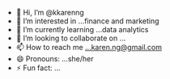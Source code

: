 - 👋 Hi, I’m @kkarenng
- 👀 I’m interested in ...finance and marketing
- 🌱 I’m currently learning ...data analytics
- 💞️ I’m looking to collaborate on ...
- 📫 How to reach me ...karen.ng@gmail.com
- 😄 Pronouns: ...she/her
- ⚡ Fun fact: ...

<!---
kkarenng/kkarenng is a ✨ special ✨ repository because its `README.md` (this file) appears on your GitHub profile.
You can click the Preview link to take a look at your changes.
--->
